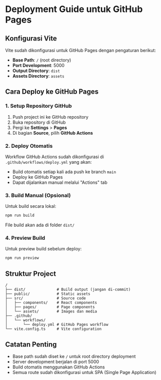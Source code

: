 # Deployment Guide untuk GitHub Pages

## Konfigurasi Vite

Vite sudah dikonfigurasi untuk GitHub Pages dengan pengaturan berikut:

- **Base Path**: `/` (root directory)
- **Port Development**: 5000
- **Output Directory**: `dist`
- **Assets Directory**: `assets`

## Cara Deploy ke GitHub Pages

### 1. Setup Repository GitHub

1. Push project ini ke GitHub repository
2. Buka repository di GitHub
3. Pergi ke **Settings** > **Pages**
4. Di bagian **Source**, pilih **GitHub Actions**

### 2. Deploy Otomatis

Workflow GitHub Actions sudah dikonfigurasi di `.github/workflows/deploy.yml` yang akan:

- Build otomatis setiap kali ada push ke branch `main`
- Deploy ke GitHub Pages
- Dapat dijalankan manual melalui "Actions" tab

### 3. Build Manual (Opsional)

Untuk build secara lokal:

```bash
npm run build
```

File build akan ada di folder `dist/`

### 4. Preview Build

Untuk preview build sebelum deploy:

```bash
npm run preview
```

## Struktur Project

```
/
├── dist/              # Build output (jangan di-commit)
├── public/            # Static assets
├── src/               # Source code
│   ├── components/    # React components
│   ├── pages/         # Page components
│   └── assets/        # Images dan media
├── .github/
│   └── workflows/
│       └── deploy.yml # GitHub Pages workflow
└── vite.config.ts     # Vite configuration
```

## Catatan Penting

- Base path sudah diset ke `/` untuk root directory deployment
- Server development berjalan di port 5000
- Build otomatis menggunakan GitHub Actions
- Semua route sudah dikonfigurasi untuk SPA (Single Page Application)
